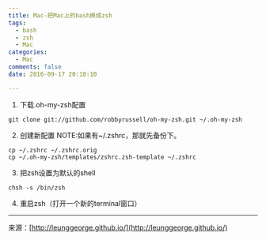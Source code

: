 ```yaml
---
title: Mac-把Mac上的bash换成zsh
tags: 
  - bash
  - zsh
  - Mac
categories: 
  - Mac
comments: false
date: 2016-09-17 20:10:10

---
```


1. 下载.oh-my-zsh配置  

```
git clone git://github.com/robbyrussell/oh-my-zsh.git ~/.oh-my-zsh
```
2. 创建新配置
NOTE:如果有~/.zshrc，那就先备份下。 
 
```
cp ~/.zshrc ~/.zshrc.orig
cp ~/.oh-my-zsh/templates/zshrc.zsh-template ~/.zshrc
```
3. 把zsh设置为默认的shell
 
```
chsh -s /bin/zsh
```
4. 重启zsh（打开一个新的terminal窗口）








---
<link rel="stylesheet" href="http://yandex.st/highlightjs/6.1/styles/default.min.css">
<script src="http://yandex.st/highlightjs/6.1/highlight.min.js"></script>
<script>
hljs.tabReplace = ' ';
hljs.initHighlightingOnLoad();
</script>


来源：[http://leunggeorge.github.io/](http://leunggeorge.github.io/)  